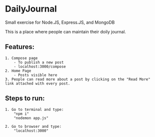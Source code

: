 # DailyJournal
Small exercise for Node.JS, Express.JS, and MongoDB

This is a place where people can maintain their doily journal.

## Features:
    1. Compose page
        - To publish a new post
        - localhost:3000/compose
    2. Home Page
        - Posts visible here
    3. People can read more about a post by clicking on the "Read More" link attached with every post.

## Steps to run:
    1. Go to terminal and type:
        "npm i"
        "nodemon app.js"

    2. Go to browser and type:
        "localhost:3000"